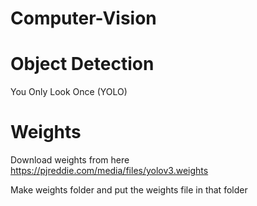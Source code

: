 # Computer-Vision

# Object Detection
You Only Look Once (YOLO)

# Weights

Download weights from here https://pjreddie.com/media/files/yolov3.weights

Make weights folder and put the weights file in that folder
